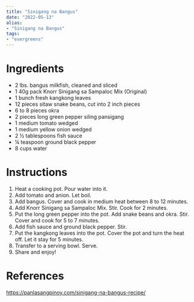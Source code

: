 ```yaml
---
title: "Sinigang na Bangus"
date: "2022-05-13"
alias:
- "Sinigang na Bangus"
tags:
- "evergreens"
---
```


# Ingredients

-   2 lbs. bangus milkfish, cleaned and sliced
-   1 40g pack Knorr Sinigang sa Sampaloc Mix (Original)
-   1 bunch fresh kangkong leaves
-   12 pieces sitaw snake beans, cut into 2 inch pieces
-   6 to 8 pieces okra
-   2 pieces long green pepper siling pansigang
-   1 medium tomato wedged
-   1 medium yellow onion wedged
-   2 ½ tablespoons fish sauce
-   ¼ teaspoon ground black pepper
-   8 cups water

# Instructions

1. Heat a cooking pot. Pour water into it.
2. Add tomato and anion. Let boil.
3. Add bangus. Cover and cook in medium heat between 8 to 12 minutes.
4. Add Knorr Sinigang sa Sampaloc Mix. Stir. Cook for 2 minutes.
5. Put the long green pepper into the pot. Add snake beans and okra. Stir. Cover and cook for 5 to 7 minutes.
6. Add fish sauce and ground black pepper. Stir.
7. Put the kangkong leaves into the pot. Cover the pot and turn the heat off. Let it stay for 5 minutes.
8. Transfer to a serving bowl. Serve.
9. Share and enjoy!

# References

https://panlasangpinoy.com/sinigang-na-bangus-recipe/
